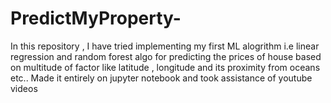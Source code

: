 # PredictMyProperty-
In this repository , I have tried implementing my  first ML alogrithm i.e linear regression and random forest algo for predicting the prices of house based on multitude of factor like latitude , longitude and its proximity from oceans etc.. Made it entirely on jupyter notebook and took assistance of youtube videos
